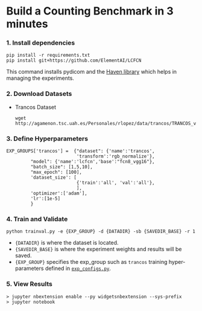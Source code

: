 # Build a Counting Benchmark in 3 minutes

### 1. Install dependencies

```
pip install -r requirements.txt
pip install git+https://github.com/ElementAI/LCFCN
```
This command installs pydicom and the [Haven library](https://github.com/haven-ai/haven-ai) which helps in managing the experiments.


### 2. Download Datasets

- Trancos Dataset 
  ```
  wget http://agamenon.tsc.uah.es/Personales/rlopez/data/trancos/TRANCOS_v3.tar.gz
  ```

### 3. Define Hyperparameters

```
EXP_GROUPS['trancos'] =  {"dataset": {'name':'trancos', 
                          'transform':'rgb_normalize'},
         "model": {'name':'lcfcn','base':"fcn8_vgg16"},
         "batch_size": [1,5,10],
         "max_epoch": [100],
         'dataset_size': [
                          {'train':'all', 'val':'all'},
                          ],
         'optimizer':['adam'],
         'lr':[1e-5]
         }
```

### 4. Train and Validate
```
python trainval.py -e {EXP_GROUP} -d {DATADIR} -sb {SAVEDIR_BASE} -r 1
```

- `{DATADIR}` is where the dataset is located.
- `{SAVEDIR_BASE}` is where the experiment weights and results will be saved.
- `{EXP_GROUP}` specifies the exp_group such as `trancos` training hyper-parameters defined in [`exp_configs.py`](exp_configs.py).

###  5. View Results

```
> jupyter nbextension enable --py widgetsnbextension --sys-prefix
> jupyter notebook
```

